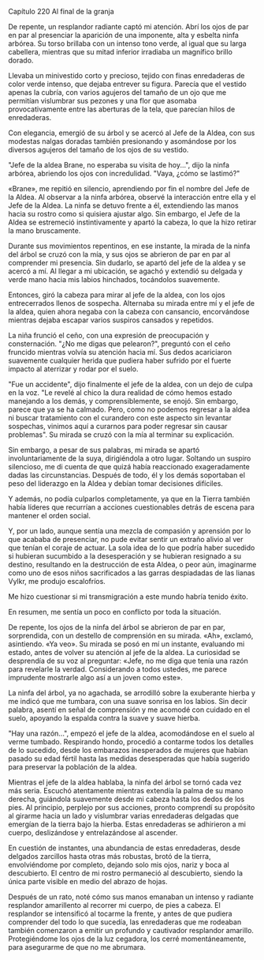 
Capítulo 220 Al final de la granja

De repente, un resplandor radiante captó mi atención. Abrí los ojos de par en par al presenciar la aparición de una imponente, alta y esbelta ninfa arbórea. Su torso brillaba con un intenso tono verde, al igual que su larga cabellera, mientras que su mitad inferior irradiaba un magnífico brillo dorado.

Llevaba un minivestido corto y precioso, tejido con finas enredaderas de color verde intenso, que dejaba entrever su figura. Parecía que el vestido apenas la cubría, con varios agujeros del tamaño de un ojo que me permitían vislumbrar sus pezones y una flor que asomaba provocativamente entre las aberturas de la tela, que parecían hilos de enredaderas.

Con elegancia, emergió de su árbol y se acercó al Jefe de la Aldea, con sus modestas nalgas doradas también presionando y asomándose por los diversos agujeros del tamaño de los ojos de su vestido.

"Jefe de la aldea Brane, no esperaba su visita de hoy...", dijo la ninfa arbórea, abriendo los ojos con incredulidad. "Vaya, ¿cómo se lastimó?"

«Brane», me repitió en silencio, aprendiendo por fin el nombre del Jefe de la Aldea. Al observar a la ninfa arbórea, observé la interacción entre ella y el Jefe de la Aldea. La ninfa se detuvo frente a él, extendiendo las manos hacia su rostro como si quisiera ajustar algo. Sin embargo, el Jefe de la Aldea se estremeció instintivamente y apartó la cabeza, lo que la hizo retirar la mano bruscamente.

Durante sus movimientos repentinos, en ese instante, la mirada de la ninfa del árbol se cruzó con la mía, y sus ojos se abrieron de par en par al comprender mi presencia. Sin dudarlo, se apartó del jefe de la aldea y se acercó a mí. Al llegar a mi ubicación, se agachó y extendió su delgada y verde mano hacia mis labios hinchados, tocándolos suavemente.

Entonces, giró la cabeza para mirar al jefe de la aldea, con los ojos entrecerrados llenos de sospecha. Alternaba su mirada entre mí y el jefe de la aldea, quien ahora negaba con la cabeza con cansancio, encorvándose mientras dejaba escapar varios suspiros cansados ​​y repetidos.

La niña frunció el ceño, con una expresión de preocupación y consternación. "¿No me digas que pelearon?", preguntó con el ceño fruncido mientras volvía su atención hacia mí. Sus dedos acariciaron suavemente cualquier herida que pudiera haber sufrido por el fuerte impacto al aterrizar y rodar por el suelo.

"Fue un accidente", dijo finalmente el jefe de la aldea, con un dejo de culpa en la voz. "Le revelé al chico la dura realidad de cómo hemos estado manejando a los demás, y comprensiblemente, se enojó. Sin embargo, parece que ya se ha calmado. Pero, como no podemos regresar a la aldea ni buscar tratamiento con el curandero con este aspecto sin levantar sospechas, vinimos aquí a curarnos para poder regresar sin causar problemas". Su mirada se cruzó con la mía al terminar su explicación.

Sin embargo, a pesar de sus palabras, mi mirada se apartó involuntariamente de la suya, dirigiéndola a otro lugar. Soltando un suspiro silencioso, me di cuenta de que quizá había reaccionado exageradamente dadas las circunstancias. Después de todo, él y los demás soportaban el peso del liderazgo en la Aldea y debían tomar decisiones difíciles.

Y además, no podía culparlos completamente, ya que en la Tierra también había líderes que recurrían a acciones cuestionables detrás de escena para mantener el orden social.

Y, por un lado, aunque sentía una mezcla de compasión y aprensión por lo que acababa de presenciar, no pude evitar sentir un extraño alivio al ver que tenían el coraje de actuar. La sola idea de lo que podría haber sucedido si hubieran sucumbido a la desesperación y se hubieran resignado a su destino, resultando en la destrucción de esta Aldea, o peor aún, imaginarme como uno de esos niños sacrificados a las garras despiadadas de las lianas Vylkr, me produjo escalofríos.

Me hizo cuestionar si mi transmigración a este mundo habría tenido éxito.

En resumen, me sentía un poco en conflicto por toda la situación.

De repente, los ojos de la ninfa del árbol se abrieron de par en par, sorprendida, con un destello de comprensión en su mirada. «Ah», exclamó, asintiendo. «Ya veo». Su mirada se posó en mí un instante, evaluando mi estado, antes de volver su atención al jefe de la aldea. La curiosidad se desprendía de su voz al preguntar: «Jefe, no me diga que tenía una razón para revelarle la verdad. Considerando a todos ustedes, me parece imprudente mostrarle algo así a un joven como este».

La ninfa del árbol, ya no agachada, se arrodilló sobre la exuberante hierba y me indicó que me tumbara, con una suave sonrisa en los labios. Sin decir palabra, asentí en señal de comprensión y me acomodé con cuidado en el suelo, apoyando la espalda contra la suave y suave hierba.

"Hay una razón...", empezó el jefe de la aldea, acomodándose en el suelo al verme tumbado. Respirando hondo, procedió a contarme todos los detalles de lo sucedido, desde los embarazos inesperados de mujeres que habían pasado su edad fértil hasta las medidas desesperadas que había sugerido para preservar la población de la aldea.

Mientras el jefe de la aldea hablaba, la ninfa del árbol se tornó cada vez más seria. Escuchó atentamente mientras extendía la palma de su mano derecha, guiándola suavemente desde mi cabeza hasta los dedos de los pies. Al principio, perplejo por sus acciones, pronto comprendí su propósito al girarme hacia un lado y vislumbrar varias enredaderas delgadas que emergían de la tierra bajo la hierba. Estas enredaderas se adhirieron a mi cuerpo, deslizándose y entrelazándose al ascender.

En cuestión de instantes, una abundancia de estas enredaderas, desde delgados zarcillos hasta otras más robustas, brotó de la tierra, envolviéndome por completo, dejando solo mis ojos, nariz y boca al descubierto. El centro de mi rostro permaneció al descubierto, siendo la única parte visible en medio del abrazo de hojas.

Después de un rato, noté cómo sus manos emanaban un intenso y radiante resplandor amarillento al recorrer mi cuerpo, de pies a cabeza. El resplandor se intensificó al tocarme la frente, y antes de que pudiera comprender del todo lo que sucedía, las enredaderas que me rodeaban también comenzaron a emitir un profundo y cautivador resplandor amarillo. Protegiéndome los ojos de la luz cegadora, los cerré momentáneamente, para asegurarme de que no me abrumara.